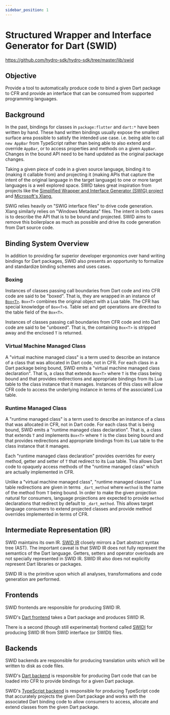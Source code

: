 ```yaml
---
sidebar_position: 1
---
```


# Structured Wrapper and Interface Generator for Dart (SWID)

https://github.com/hydro-sdk/hydro-sdk/tree/master/lib/swid

## Objective  
Provide a tool to automatically produce code to bind a given Dart package to CFR and provide an interface that can be consumed from supported programming languages.

## Background
In the past, bindings for classes in `package:flutter` and `dart:*` have been written by hand. These hand written bindings usually expose the smallest surface area possible to satisfy the intended use case. i.e. being able to call `new AppBar` from TypeScript rather than being able to also extend and override `AppBar`, or to access properties and methods on a given `AppBar`. Changes in the bound API need to be hand updated as the original package changes.

Taking a given piece of code in a given source language, binding it to (making it callable from) and projecting it (making APIs that capture the intent of the original language in the target language) to one or more target languages is a well explored space. SWID takes great inspiration from projects like the [Simplified Wrapper and Interface Generator (SWIG) project](http://www.swig.org/) and [Microsoft's Xlang](https://github.com/microsoft/xlang),

SWIG relies heavily on "SWIG interface files" to drive code generation. Xlang similarly relies on "Windows Metadata" files. The intent in both cases is to describe the API that is to be bound and projected. SWID aims to remove this boilerplace as much as possible and drive its code generation from Dart source code.

## Binding System Overview
In addition to providing far superior developer ergonomics over hand writing bindings for Dart packages, SWID also presents an opportunity to formalize and standardize binding schemes and uses cases.

### Boxing
Instances of classes passing call boundaries from Dart code and into CFR code are said to be "boxed". That is, they are wrapped in an instance of [`Box<T>`](https://github.com/hydro-sdk/hydro-sdk/blob/master/lib/cfr/builtins/boxing/boxes.dart). `Box<T>` combines the original object with a Lua table. The CFR has special knowledge of `Box<T>`s. Table set and get operations are directed to the table field of the `Box<T>`.

Instances of classes passing call boundaries from CFR code and into Dart code are said to be "unboxed". That is, the containing `Box<T>` is stripped away and the enclosed `T` is returned.

### Virtual Machine Managed Class
A "virtual machine managed class" is a term used to describe an instance of a class that was allocated in Dart code, not in CFR. For each class in a Dart package being bound, SWID emits a "virtual machine managed class declaration". That is, a class that extends `Box<T>` where `T` is the class being bound and that provides redirections and appropriate bindings from its Lua table to the class instance that it manages. Instances of this class will allow CFR code to access the underlying instance in terms of the associated Lua table.

### Runtime Managed Class
A "runtime managed class" is a term used to describe an instance of a class that was allocated in CFR, not in Dart code. For each class that is being bound, SWID emits a "runtime managed class declaration". That is, a class that extends `T` and implements `Box<T>` where `T` is the class being bound and that provides redirections and appropriate bindings from its Lua table to the class instance that it manages.

Each "runtime managed class declaration" provides overrides for every method, getter and setter of `T` that redirect to its Lua table. This allows Dart code to opaquely access methods of the "runtime managed class" which are actually implemented in CFR.
 
Unlike a "virtual machine managed class", "runtime managed classes" Lua table redirections are given in terms `_dart_method` where `method` is the name of the method from `T` being bound. In order to make the given projection natural for consumers, language projections are expected to provide `method` declarations that redirect by default to `_dart_method`. This allows target language consumers to extend projected classes and provide method overrides implemented in terms of CFR.

## Intermediate Representation (IR)
SWID maintains its own IR. [SWID IR](https://github.com/hydro-sdk/hydro-sdk/tree/master/lib/swid/ir) closely mirrors a Dart abstract syntax tree (AST). The important caveat is that SWID IR does not fully represent the semantics of the Dart language. Getters, setters and operator overloads are not specially represented in SWID IR. SWID IR also does not explicitly represent Dart libraries or packages. 

SWID IR is the primitive upon which all analyses, transformations and code generation are performed.

## Frontends
SWID frontends are responsible for producing SWID IR. 

SWID's [Dart frontend](https://github.com/hydro-sdk/hydro-sdk/tree/master/lib/swid/frontend/dart) takes a Dart package and produces SWID IR.

There is a second (though still experimental) frontend called [SWIDI](https://github.com/hydro-sdk/hydro-sdk/tree/master/lib/swid/frontend/swidi) for producing SWID IR from SWID interface (or SWIDI) files.

## Backends
SWID backends are responsible for producing translation units which will be written to disk as code files.

SWID's [Dart backend](https://github.com/hydro-sdk/hydro-sdk/tree/master/lib/swid/backend/dart) is responsible for producing Dart code that can be loaded into CFR to provide bindings for a given Dart package.

SWID's [TypeScript backend](https://github.com/hydro-sdk/hydro-sdk/tree/master/lib/swid/backend/ts) is responsible for producing TypeScript code that accurately projects the given Dart package and works with the associated Dart binding code to allow consumers to access, allocate and extend classes from the given Dart package.

